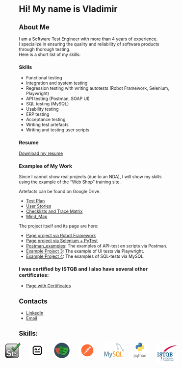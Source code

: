 # Hi! My name is Vladimir

## About Me
I am a Software Test Engineer with more than 4 years of experience. <br> 
I specialize in ensuring the quality and reliability of software products through thorough testing. <br>
Here is a short list of my skills: <br>

### Skills
- Functional testing
- Integration and system testing
- Regression testing with writing autotests (Robot Framework, Selenium, Playwright)
- API testing (Postman, SOAP UI)
- SQL testing (MySQL)
- Usability testing
- ERP testing
- Acceptance testing
- Writing test artefacts
- Writing and testing user scripts

### Resume
[Download my resume](CV_Lashin_Tester_eng.pdf) 

### Examples of My Work
Since I cannot show real projects (due to an NDA), I will show my skills using the example of the “Web Shop” training site.

Artefacts can be found on Google Drive.

- <a href="https://docs.google.com/document/d/1mu7r23lQwvueH1c_ltrmVmpEzFx3lkqlwZ1kSe0A0x4/edit?usp=sharing" target="_blank">Test Plan</a>
- <a href="https://docs.google.com/spreadsheets/d/1f4Q8VN6Gufj0R72tmPBWx7tXoL7sAcTbXJKIx3ZEtRk/edit?usp=sharing" target="_blank">User Stories</a>
- <a href="https://docs.google.com/spreadsheets/d/1bLJAJp9h3iQc03_BMJ5PXBq2RVoE54kseyUYoxY_feQ/edit?usp=sharing" target="_blank">Checklists and Trace Matrix</a>
- <a href="https://drive.google.com/file/d/1qc0KCxq2LvBrpsxWjOT52WmFzJBAU8QT/view?usp=sharing" target="_blank">Mind_Map</a>

The project itself and its page are here:

- [Page project via Robot Framework](https://github.com/vnlashin-tester/RFW_Polteq_WebShop_Lashin)
- [Page project via Selenium + PyTest](https://github.com/vnlashin-tester/Selenium_Polteq_WebShop_Lashin)
- [Postman_examples](https://github.com/vnlashin-tester/postman_portfolio): The examples of API-test en scripts via Postman.
- [Example Project 3](https://vnlashin-tester.github.io/vnlashin-tester/under_construction.html): The example of UI tests via Playwright.
- [Example Project 4](https://vnlashin-tester.github.io/vnlashin-tester/under_construction.html): The examples of SQL-tests via MySQL.

### I was certified by ISTQB and I also have several other certificates:
- [Page with Certificates](https://github.com/vnlashin-tester/vnlashin-tester/blob/main/CERTIFICATES.md)

## Contacts
- [LinkedIn](https://www.linkedin.com/in/vnlashin)
- [Email](mailto:vnlashin@gmail.com)

## Skills:
<div style="display:flex; justify-content: center;">
  <img src="img/logo/selenium.svg" alt="logo_selenium" width="50px" height="50px" style="margin-right: 30px;">
  <img src="img/logo/rfw.png" alt="logo_rfw" width="50" height="50" style="margin-right: 30px;">
  <img src="img/logo/playwright.png" alt="logo_playwright" width="50" height="50" style="margin-right: 30px;">
  <img src="img/logo/postman.svg" alt="logo_postman" width="50" height="50" style="margin-right: 30px;">
  <img src="img/logo/mysql.png" alt="logo_mysql" width="70" height="50" style="margin-right: 30px;">
  <img src="img/logo/python.svg" alt="logo_python" width="50" height="50" style="margin-right: 30px;">
  <img src="img/logo/istqb.png" alt="logo_istqb" width="70" height="70" style="margin-right: 30px;">
</div>




